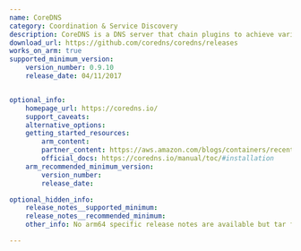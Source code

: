 ```yaml
---
name: CoreDNS
category: Coordination & Service Discovery
description: CoreDNS is a DNS server that chain plugins to achieve various functionalities.
download_url: https://github.com/coredns/coredns/releases
works_on_arm: true
supported_minimum_version:
    version_number: 0.9.10
    release_date: 04/11/2017


optional_info:
    homepage_url: https://coredns.io/
    support_caveats:
    alternative_options:
    getting_started_resources:
        arm_content:
        partner_content: https://aws.amazon.com/blogs/containers/recent-changes-to-the-coredns-add-on/
        official_docs: https://coredns.io/manual/toc/#installation
    arm_recommended_minimum_version:
        version_number:
        release_date:

optional_hidden_info:
    release_notes__supported_minimum:
    release_notes__recommended_minimum:
    other_info: No arm64 specific release notes are available but tar file is released for ARM64 from [v0.9.10](https://github.com/coredns/coredns/releases/tag/v0.9.10).

---
```


